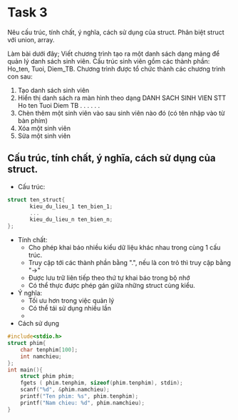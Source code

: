 # Task 3
Nêu cấu trúc, tính chất, ý nghĩa, cách sử dụng của struct.
Phân biệt struct với union, array.

Làm bài dưới đây;
Viết chương trình tạo ra một danh sách dạng mảng để quản lý danh sách sinh viên. Cấu trúc sinh viên gồm các thành phần: Ho_ten, Tuoi, Diem_TB. Chương trình được tổ chức thành các chương trình con sau: 
1) Tạo danh sách sinh viên 
2) Hiển thị danh sách ra màn hình theo dạng 
    DANH SACH SINH VIEN
STT    Ho ten    Tuoi    Diem TB
        . . .    . . .
3) Chèn thêm một sinh viên vào sau sinh viên nào đó (có tên nhập vào từ bàn phím) 
4) Xóa một sinh viên
5) Sửa một sinh viên
## Cấu trúc, tính chất, ý nghĩa, cách sử dụng của struct.
- Cấu trúc:
```C
struct ten_struct{
       kieu_du_lieu_1 ten_bien_1;
       ...
       kieu_du_lieu_n ten_bien_n;
};
```
- Tính chất:
  + Cho phép khai báo nhiều kiểu dữ liệu khác nhau trong cùng 1 cấu trúc.
  + Truy cập tới các thành phần bằng ".", nếu là con trỏ thì truy cập bằng "->"
  + Được lưu trữ liên tiếp theo thứ tự khai báo trong bộ nhớ
  + Có thể thực được phép gán giữa những struct cùng kiểu.
- Ý nghĩa:
  + Tối ưu hơn trong việc quản lý
  + Có thể tái sử dụng nhiều lần
  + 
- Cách sử dụng
```C
#include<stdio.h>
struct phim{
	char tenphim[100];
	int namchieu;
};
int main(){
	struct phim phim;
	fgets ( phim.tenphim, sizeof(phim.tenphim), stdin);
	scanf("%d", &phim.namchieu);
	printf("Ten phim: %s", phim.tenphim);
	printf("Nam chieu: %d", phim.namchieu);
}
``` 


  
